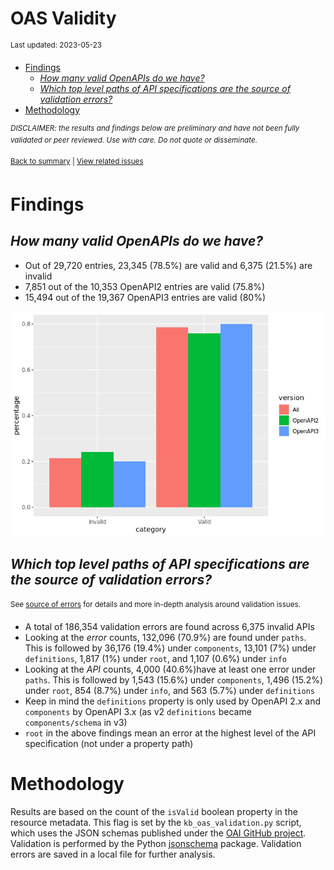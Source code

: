 OAS Validity
================
<sup>Last updated: 2023-05-23</sup>

- <a href="#findings" id="toc-findings">Findings</a>
  - <a href="#how-many-valid-openapis-do-we-have"
    id="toc-how-many-valid-openapis-do-we-have"><em>How many valid OpenAPIs
    do we have?</em></a>
  - <a
    href="#which-top-level-paths-of-api-specifications-are-the-source-of-validation-errors"
    id="toc-which-top-level-paths-of-api-specifications-are-the-source-of-validation-errors"><em>Which
    top level paths of API specifications are the source of validation
    errors?</em></a>
- <a href="#methodology" id="toc-methodology">Methodology</a>

<sup>*DISCLAIMER: the results and findings below are preliminary and
have not been fully validated or peer reviewed. Use with care. Do not
quote or disseminate.*</sup>

<sup>[Back to summary](oas_summary.md) \| [View related
issues](https://github.com/postman-open-technologies/knowledge-base/labels/oas%3Avalidity)</sup>

# Findings

## *How many valid OpenAPIs do we have?*

- Out of 29,720 entries, 23,345 (78.5%) are valid and 6,375 (21.5%) are
  invalid
- 7,851 out of the 10,353 OpenAPI2 entries are valid (75.8%)
- 15,494 out of the 19,367 OpenAPI3 entries are valid (80%)

![](oas_validity_files/figure-gfm/oas_validity_charts-1.png)<!-- -->

## *Which top level paths of API specifications are the source of validation errors?*

<sup>See [source of errors](oas_validity_errors.md) for details and more
in-depth analysis around validation issues.<sup>

- A total of 186,354 validation errors are found across 6,375 invalid
  APIs
- Looking at the *error* counts, 132,096 (70.9%) are found under
  `paths`. This is followed by 36,176 (19.4%) under `components`, 13,101
  (7%) under `definitions`, 1,817 (1%) under `root`, and 1,107 (0.6%)
  under `info`
- Looking at the *API* counts, 4,000 (40.6%)have at least one error
  under `paths`. This is followed by 1,543 (15.6%) under `components`,
  1,496 (15.2%) under `root`, 854 (8.7%) under `info`, and 563 (5.7%)
  under `definitions`
- Keep in mind the `definitions` property is only used by OpenAPI 2.x
  and `components` by OpenAPI 3.x (as v2 `definitions` became
  `components/schema` in v3)
- `root` in the above findings mean an error at the highest level of the
  API specification (not under a property path)

# Methodology

Results are based on the count of the `isValid` boolean property in the
resource metadata. This flag is set by the `kb_oas_validation.py`
script, which uses the JSON schemas published under the [OAI GitHub
project](https://github.com/OAI/OpenAPI-Specification/tree/main/schemas).
Validation is performed by the Python
[jsonschema](https://github.com/python-jsonschema/jsonschema) package.
Validation errors are saved in a local file for further analysis.

